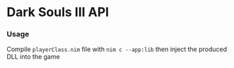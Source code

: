 # Dark Souls III API

### Usage
  Compile `playerClass.nim` file with `nim c --app:lib`
  then inject the produced DLL into the game
